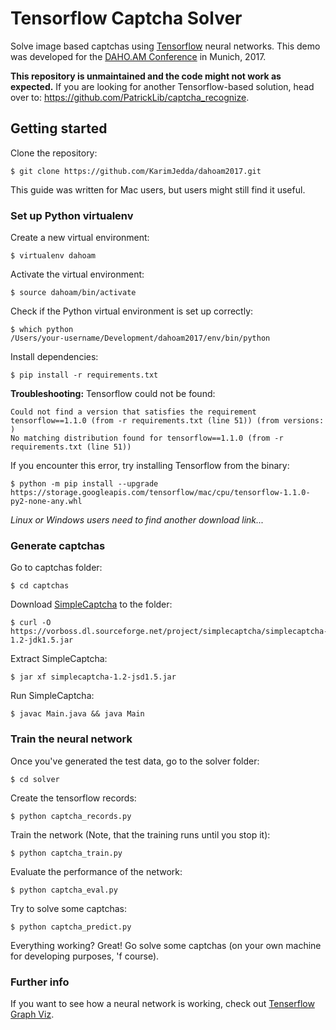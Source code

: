 # Tensorflow Captcha Solver
Solve image based captchas using [Tensorflow](https://www.tensorflow.org/) neural networks. This demo was developed for the [DAHO.AM Conference](https://daho.am/) in Munich, 2017.

**This repository is unmaintained and the code might not work as expected.** If you are looking for another Tensorflow-based solution, head over to: https://github.com/PatrickLib/captcha_recognize. 

## Getting started

Clone the repository:

```
$ git clone https://github.com/KarimJedda/dahoam2017.git
```

This guide was written for Mac users, but users might still find it useful. 

### Set up Python virtualenv

Create a new virtual environment:

```
$ virtualenv dahoam
```

Activate the virtual environment:

```
$ source dahoam/bin/activate
```

Check if the Python virtual environment is set up correctly:

```
$ which python
/Users/your-username/Development/dahoam2017/env/bin/python
```

Install dependencies:

```
$ pip install -r requirements.txt
```

**Troubleshooting:** Tensorflow could not be found:

```
Could not find a version that satisfies the requirement tensorflow==1.1.0 (from -r requirements.txt (line 51)) (from versions: )
No matching distribution found for tensorflow==1.1.0 (from -r requirements.txt (line 51))
```

If you encounter this error, try installing Tensorflow from the binary: 

```
$ python -m pip install --upgrade https://storage.googleapis.com/tensorflow/mac/cpu/tensorflow-1.1.0-py2-none-any.whl
```

*Linux or Windows users need to find another download link...*

### Generate captchas

Go to captchas folder:

```
$ cd captchas
``` 

Download [SimpleCaptcha](http://simplecaptcha.sourceforge.net) to the folder:

```
$ curl -O https://vorboss.dl.sourceforge.net/project/simplecaptcha/simplecaptcha-1.2-jdk1.5.jar
```

Extract SimpleCaptcha:

```
$ jar xf simplecaptcha-1.2-jsd1.5.jar
```

Run SimpleCaptcha:

```
$ javac Main.java && java Main
```

### Train the neural network

Once you've generated the test data, go to the solver folder:

```
$ cd solver
```

Create the tensorflow records:

```
$ python captcha_records.py 
```

Train the network (Note, that the training runs until you stop it):

```
$ python captcha_train.py 
```

Evaluate the performance of the network:

```
$ python captcha_eval.py
```

Try to solve some captchas:

```
$ python captcha_predict.py
```

Everything working? Great! Go solve some captchas (on your own machine for developing purposes, 'f course).

### Further info
If you want to see how a neural network is working, check out [Tenserflow Graph Viz](https://www.tensorflow.org/get_started/graph_viz).
